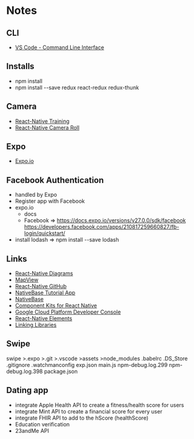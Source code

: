 # Notes
## CLI
* [VS Code - Command Line Interface](https://code.visualstudio.com/docs/editor/command-line)

## Installs
* npm install
* npm install --save redux react-redux redux-thunk

## Camera
* [React-Native Training](https://medium.com/react-native-training)
* [React-Native Camera Roll](https://medium.com/react-native-training)

## Expo 
* [Expo.io](https://expo.io)
## Facebook Authentication

- handled by Expo
- Register app with Facebook
- expo.io
    - docs
    - Facebook => https://docs.expo.io/versions/v27.0.0/sdk/facebook
    https://developers.facebook.com/apps/210817259660827/fb-login/quickstart/
- install lodash => npm install --save lodash 

    

## Links
* [React-Native Diagrams](https://docs.google.com/document/d/13yLa_woGqo12fEHdpkpy7zEgwTaBHzEZRNrfhGkI2is/edit)
* [MapView](https://docs.expo.io/versions/v27.0.0/sdk/map-view)
* [React-Native GitHub](https://github.com/facebook/react-native)
* [NativeBase Tutorial App](https://startreact.com/themes/nativebase-tutorial-app/?utm_source=nativebase&utm_medium=showcase+section&utm_campaign=nativebase)
* [NativeBase](https://nativebase.io/)
* [Component Kits for React Native](https://medium.com/@ste.grider/component-kits-for-react-native-84eff4b321b9)
* [Google Cloud Platform Developer Console](https://console.cloud.google.com/functions/list?project=api-project-71293787440&folder&organizationId)
* [React-Native Elements](https://react-native-training.github.io/react-native-elements/docs/getting_started.html)
* [Linking Libraries](https://facebook.github.io/react-native/docs/linking-libraries-ios.html#manual-linking)

## Swipe
swipe
    >.expo
    >.git
    >.vscode
    >assets
    >node_modules
    .babelrc
    .DS_Store
    .gitignore
    .watchmanconfig
    exp.json
    main.js
    npm-debug.log.299
    npm-debug.log.398
    package.json 


## Dating app
- integrate Apple Health API to create a fitness/health score for users
- integrate Mint API to create a financial score for every user
- integrate FHIR API to add to the hScore (healthScore)
- Education verification
- 23andMe API
